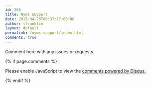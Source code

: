 ```yaml
---
id: 266
title: Nyms Support
date: 2015-04-26T06:37:17+00:00
author: tfranklin
layout: default
permalink: /nyms-support/index.html
comments: true
---
```


Comment here with any issues or requests.

{% if page.comments %}

<div id="disqus_thread"></div>
<script>

var disqus_config = function () {
this.page.url = "{{ site.url }}{{ page.url }}";
this.page.identifier = "{{ page.id }}";
};

(function() { // DON'T EDIT BELOW THIS LINE
var d = document, s = d.createElement('script');

s.src = '//taylorfranklin.disqus.com/embed.js';

s.setAttribute('data-timestamp', +new Date());
(d.head || d.body).appendChild(s);
})();
</script>
<noscript>Please enable JavaScript to view the <a href="https://disqus.com/?ref_noscript" rel="nofollow">comments powered by Disqus.</a></noscript>

{% endif %}
